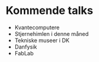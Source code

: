 # Kommende talks

- Kvantecomputere
- Stjernehimlen i denne måned
- Tekniske museer i DK
- Danfysik
- FabLab
